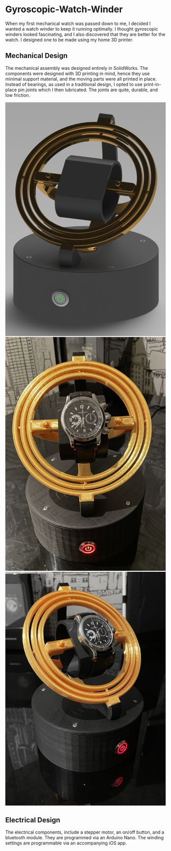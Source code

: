 # Gyroscopic-Watch-Winder
When my first mechanical watch was passed down to me, I decided I wanted a watch winder to keep it running optimally. I thought gyroscopic winders looked fascinating, and I also discovered that they are better for the watch. I designed one to be made using my home 3D printer.

## Mechanical Design

The mechanical assembly was designed entirely in SolidWorks. The components were designed with 3D printing in mind, hence they use minimal support material, and the moving parts were all printed in place. Instead of bearings, as used in a traditional design, I opted to use print-in-place pin joints which I then lubricated. The joints are quite, durable, and low friction. 

 <img src="https://github.com/Eohayon/Gyroscopic-Watch-Winder/blob/main/Pictures/RENDER.png"> <img src="https://github.com/Eohayon/Gyroscopic-Watch-Winder/blob/main/Pictures/FRONT.png"> <img src="https://github.com/Eohayon/Gyroscopic-Watch-Winder/blob/main/Pictures/45DEG.png">

## Electrical Design


The electrical components, include a stepper motor, an on/off button, and a bluetooth module. They are programmed via an Arduino Nano. The winding settings are programmable via an accompanying iOS app.
